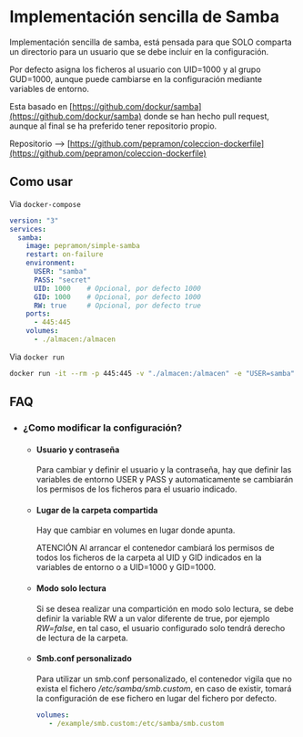 # Implementación sencilla de Samba

Implementación sencilla de samba, está pensada para que SOLO comparta un directorio para un usuario que se debe incluir en la configuración.

Por defecto asigna los ficheros al usuario con UID=1000 y al grupo GUD=1000, aunque puede cambiarse en la configuración mediante variables de entorno.

Esta basado en [https://github.com/dockur/samba](https://github.com/dockur/samba) donde se han hecho pull request, aunque al final se ha preferido tener repositorio propio.

Repositorio --> [https://github.com/pepramon/coleccion-dockerfile](https://github.com/pepramon/coleccion-dockerfile)

## Como usar

Via `docker-compose`

```yaml
version: "3"
services:
  samba:
    image: pepramon/simple-samba
    restart: on-failure
    environment:
      USER: "samba"
      PASS: "secret"
      UID: 1000    # Opcional, por defecto 1000
      GID: 1000    # Opcional, por defecto 1000
      RW: true     # Opcional, por defecto true
    ports:
      - 445:445
    volumes:
      - ./almacen:/almacen
```

Via `docker run`

```bash
docker run -it --rm -p 445:445 -v "./almacen:/almacen" -e "USER=samba" -e "PASS=secret" pepramon/simple-samba
```

## FAQ

 * ### ¿Como modificar la configuración?

   * #### Usuario y contraseña
   
     Para cambiar y definir el usuario y la contraseña, hay que definir las variables de entorno USER y PASS y automaticamente se cambiarán los permisos de los ficheros para el usuario indicado.
   
   * #### Lugar de la carpeta compartida
   
     Hay que cambiar en volumes en lugar donde apunta.
     
     ATENCIÓN Al arrancar el contenedor cambiará los permisos de todos los ficheros de la carpeta al UID y GID indicados en la variables de entorno o a UID=1000 y GID=1000.

   * #### Modo solo lectura
   
     Si se desea realizar una compartición en modo solo lectura, se debe definir la variable RW a un valor diferente de true, por ejemplo *RW=false*, en tal caso, el usuario configurado solo tendrá derecho de lectura de la carpeta.
   
   * #### Smb.conf personalizado
   
     Para utilizar un smb.conf personalizado, el contenedor vigila que no exista el fichero */etc/samba/smb.custom*, en caso de existir, tomará la configuración de ese fichero en lugar del fichero por defecto.

       ```yaml
       volumes:
          - /example/smb.custom:/etc/samba/smb.custom
       ```
